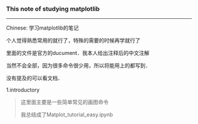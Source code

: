 ### This note of studying matplotlib

---

Chinese: 学习matplotlib的笔记

个人觉得熟悉常用的就行了，特殊的需要的时候再学就行了

里面的文件是官方的ducument．我本人给出注释后的中文注解

当然不会全部，因为很多命令很少用，所以将能用上的都写到．

没有提及的可以看文档．

1.introductory

> 这里面主要是一些简单常见的画图命令
>
> 我总结成了Matplot_tutorial_easy.ipynb

